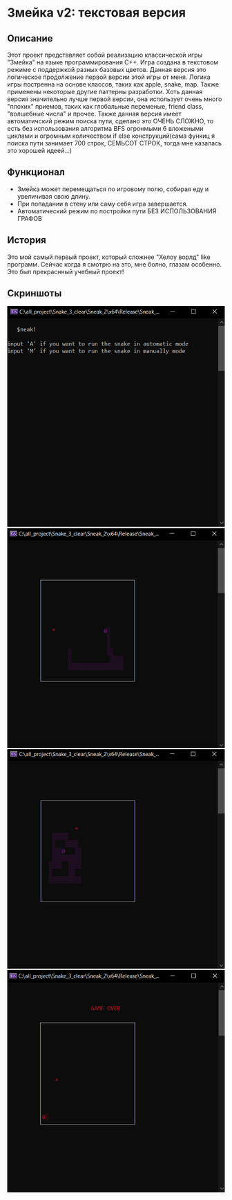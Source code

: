 # Змейка v2: текстовая версия

## Описание
Этот проект представляет собой реализацию классической игры "Змейка" на языке программирования C++. Игра создана в текстовом режиме c поддержкой разных базовых цветов. 
Данная версия это логическое продолжение первой версии этой игры от меня. Логика игры постренна на основе классов, таких как apple, snake, map. Также применены некоторые другие паттерны разработки.
Хоть данная версия значительно лучше первой версии, она использует очень много "плохих" приемов, таких как глобальные переменые, friend class, "волшебные числа" и прочее.
Также данная версия имеет автоматичский режим поиска пути, сделано это ОЧЕНЬ СЛОЖНО, то есть без использования алгоритма BFS огронмыми 6 вложеными циклами и огромным количеством if else конструкций(сама функиц я поиска пути занимает 700 строк, СЕМЬСОТ СТРОК, тогда мне казалась это хорошей идеей...)

## Функционал
- Змейка может перемещаться по игровому полю, собирая еду и увеличивая свою длину.
- При попадании в стену или саму себя игра завершается.
- Автоматический режим по постройки пути БЕЗ ИСПОЛЬЗОВАНИЯ ГРАФОВ

## История
Это мой самый первый проект, который сложнее "Хелоу ворлд" like программ. Сейчас когда я смотрю на это, мне болно, глазам особенно. Это был прекраснный учебный проект!

## Скриншоты
![Скриншот 1](screens/Screenshot_1.png)
![Скриншот 2](screens/Screenshot_2.png)
![Скриншот 3](screens/Screenshot_3.png)
![Скриншот 3](screens/Screenshot_4.png)
